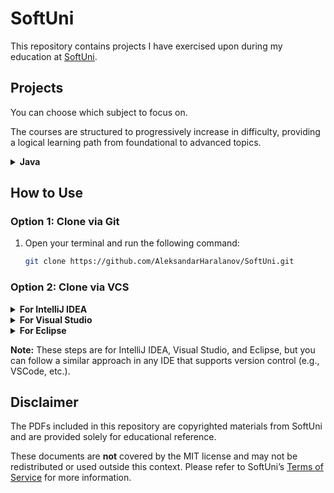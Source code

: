 # SoftUni

This repository contains projects I have exercised upon during my education at [SoftUni](https://softuni.bg/).

## Projects

You can choose which subject to focus on. 

The courses are structured to progressively increase in difficulty, providing a logical learning path from foundational to advanced topics.

<details>
   <summary><b>Java</b></summary>
   <ul>
      <li>JDK 21 has been used for these exercises.</li>
      <li>
         <details>
            <summary>Basics</summary>
            <ul>
               <li><a href="src/io/github/aleksandarharalanov/softuni/java/basics/firststepsincoding/lab">First Steps In Coding - Lab</a></li>
               <li><a href="src/io/github/aleksandarharalanov/softuni/java/basics/firststepsincoding/exercise">First Steps In Coding - Exercise</a></li>
               <li><a href="src/io/github/aleksandarharalanov/softuni/java/basics/conditionalstatements/lab">Conditional Statements - Lab</a></li>
               <li><a href="src/io/github/aleksandarharalanov/softuni/java/basics/conditionalstatements/exercise">Conditional Statements - Exercise</a></li>
               <li><a href="src/io/github/aleksandarharalanov/softuni/java/basics/conditionalstatements/advanced/lab">Conditional Statements Advanced - Lab</a></li>
               <li><a href="src/io/github/aleksandarharalanov/softuni/java/basics/conditionalstatements/advanced/exercise">Conditional Statements Advanced - Exercise</a></li>
               <li><a href="src/io/github/aleksandarharalanov/softuni/java/basics/forloop/lab">For Loop - Lab</a></li>
               <li><a href="src/io/github/aleksandarharalanov/softuni/java/basics/forloop/exercise">For Loop - Exercise</a></li>
               <li><a href="src/io/github/aleksandarharalanov/softuni/java/basics/whileloop/lab">While Loop - Lab</a></li>
               <li><a href="src/io/github/aleksandarharalanov/softuni/java/basics/whileloop/exercise">While Loop - Exercise</a></li>
               <li><a href="src/io/github/aleksandarharalanov/softuni/java/basics/nestedloops/lab">Nested Loops - Lab</a></li>
               <li><a href="src/io/github/aleksandarharalanov/softuni/java/basics/nestedloops/exercise">Nested Loops - Exercise</a></li>
               <li><a href="src/io/github/aleksandarharalanov/softuni/java/basics/exam/preparations">Exam - Preparations</a></li>
               <li><a href="src/io/github/aleksandarharalanov/softuni/java/basics/exam">Exam</a></li>
            </ul>
         </details>
      </li>
      <li>
         <details>
            <summary>Fundamentals</summary>
            <ul>
               <li>None at the moment.</li>
            </ul>
         </details>
      </li>
   </ul>
</details>

## How to Use

### Option 1: Clone via Git

1. Open your terminal and run the following command:
   ```bash
   git clone https://github.com/AleksandarHaralanov/SoftUni.git
   ```

### Option 2: Clone via VCS

<details>
   <summary><b>For IntelliJ IDEA</b></summary>

1. Open IntelliJ IDEA.
2. Go to `File > New > Project from Version Control`.
   1. If you're on the dashboard home screen of the IDE, click `CLONE FROM VCS` on the top-right button.
3. In the `URL` field, paste the repository link:
   ```
   https://github.com/AleksandarHaralanov/SoftUni
   ```
4. Click `Clone` to download the project.

</details>

<details>
   <summary><b>For Visual Studio</b></summary>

1. Open Visual Studio.
2. Go to `File > Clone Repository`.
3. In the `Repository location` field, paste the repository link:
   ```
   https://github.com/AleksandarHaralanov/SoftUni
   ```
4. Click `Clone` to download the project.

</details>

<details>
   <summary><b>For Eclipse</b></summary>

1. Open Eclipse.
2. Go to `File > Import`.
3. Select `Git > Projects from Git`, then click `Next`.
4. Choose `Clone URI`, and click `Next`.
5. In the `URI` field, paste the repository link:
   ```
   https://github.com/AleksandarHaralanov/SoftUni
   ```
6. Click `Next`, configure your branches, then proceed with the cloning process.

</details>

**Note:** These steps are for IntelliJ IDEA, Visual Studio, and Eclipse, but you can follow a similar approach in any IDE that supports version control (e.g., VSCode, etc.).

## Disclaimer

The PDFs included in this repository are copyrighted materials from SoftUni and are provided solely for educational reference.

These documents are **not** covered by the MIT license and may not be redistributed or used outside this context. Please refer to SoftUni’s [Terms of Service](https://softuni.org) for more information.